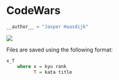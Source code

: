 # CodeWars

```python
__author__ = "Jasper Haasdijk"
```

<img src="https://www.codewars.com/users/happytonto/badges/micro">

Files are saved using the following format:  
```haskell
x_T
    where x = kyu rank
          T = kata title
```

